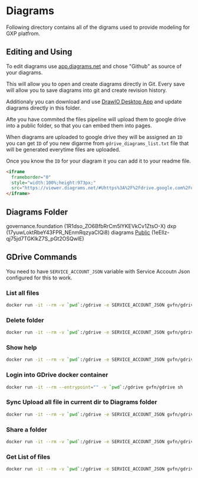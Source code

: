 # Diagrams

Following directory contains all of the digrams used to provide modeling for GXP platfrom.

## Editing and Using

To edit diagrams use [app.diagrams.net](https://app.diagrams.net/) and chose "Github" as source of your diagrams.

This will allow you to open and create diagrams directly in Git. Every save will allow you to save diagrams into git and create revision history.

Additionaly you can download and use [DrawIO Desktop App](https://github.com/jgraph/drawio-desktop/releases) and update diagrams directly in this folder.

Afte you have commited the files pipeline will upload them to google drive into a public folder, so that you can embed them into pages.

When diagrams are uploaded to google drive they will be assigned an `ID` you can get `ID` of you new digarme from `gdrive_diagrams_list.txt` file that will be generated everytime files are uploaded.

Once you know the `ID` for your diagram it you can add it to your readme file.

```html
<iframe
  frameborder="0"
  style="width:100%;height:973px;"
  src="https://viewer.diagrams.net/#Uhttps%3A%2F%2Fdrive.google.com%2Fuc%3Fid%3D< YOU DIAGRAM ID  >">
</iframe>
```

## Diagrams Folder

governance.foundation (1R1dso_ZO6BfbRrCm5lYKEVkCv1ZtsO-X)
  dxp (17yuwLoktRbeY43FPR_NEnmRqzyaCIQi8)
    diagrams [Public](https://drive.google.com/drive/folders/1eEIlz-qj75jd7TGKlkZ7S_pGt2OSQwIE) (1eEIlz-qj75jd7TGKlkZ7S_pGt2OSQwIE)


## GDrive Commands

You need to have `SERVICE_ACCOUNT_JSON` variable with Service Accoutn Json configured for this to work.

### List all files

```bash
docker run -it --rm -v `pwd`:/gdrive -e SERVICE_ACCOUNT_JSON gvfn/gdrive --config /gdrive --service-account-evar SERVICE_ACCOUNT_JSON list
```

### Delete folder

```bash
docker run -it --rm -v `pwd`:/gdrive -e SERVICE_ACCOUNT_JSON gvfn/gdrive --config /gdrive --service-account-evar SERVICE_ACCOUNT_JSON delete --recursive 1i5_LRApsAGaYY3Vqw301IX9SgoFkxs5V
```

### Show help

```bash
docker run -it --rm -v `pwd`:/gdrive -e SERVICE_ACCOUNT_JSON gvfn/gdrive help share
```

### Login into GDrive docker container

```bash
docker run -it --rm --entrypoint="" -v `pwd`:/gdrive gvfn/gdrive sh
```

### Sync Upload all file in current dir to Diagrams folder

```bash
docker run -it --rm -v `pwd`:/gdrive -e SERVICE_ACCOUNT_JSON gvfn/gdrive --config /gdrive --service-account-evar SERVICE_ACCOUNT_JSON sync upload /gdrive 1eEIlz-qj75jd7TGKlkZ7S_pGt2OSQwIE
```

### Share a folder

```bash
docker run -it --rm -v `pwd`:/gdrive -e SERVICE_ACCOUNT_JSON gvfn/gdrive --config /gdrive --service-account-evar SERVICE_ACCOUNT_JSON sync upload /gdrive 1eEIlz-qj75jd7TGKlkZ7S_pGt2OSQwIE
```

### Get List of files

```bash
docker run -it --rm -v `pwd`:/gdrive -e SERVICE_ACCOUNT_JSON gvfn/gdrive --config /gdrive --service-account-evar SERVICE_ACCOUNT_JSON list>_gdrive_diagrams_list.txt
```
